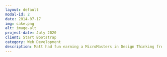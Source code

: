 ```yaml
---
layout: default
modal-id: 2
date: 2014-07-17
img: cake.png
alt: image-alt
project-date: July 2020
client: Start Bootstrap
category: Web Development
description: Matt had fun earning a MicroMasters in Design Thinking from the Rochester Institute of Technology, helping him create systems of change management which are more accessible.  System accessbility is important for smooth transitions.  (This is having your cake and eating it, too!)
---
```

